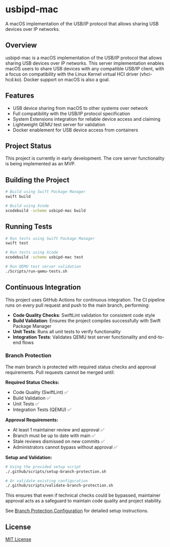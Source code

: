 # usbipd-mac

A macOS implementation of the USB/IP protocol that allows sharing USB devices over IP networks.

## Overview

usbipd-mac is a macOS implementation of the USB/IP protocol that allows sharing USB devices over IP networks. This server implementation enables macOS users to share USB devices with any compatible USB/IP client, with a focus on compatibility with the Linux Kernel virtual HCI driver (vhci-hcd.ko). Docker support on macOS is also a goal.

## Features

- USB device sharing from macOS to other systems over network
- Full compatibility with the USB/IP protocol specification
- System Extensions integration for reliable device access and claiming
- Lightweight QEMU test server for validation
- Docker enablement for USB device access from containers

## Project Status

This project is currently in early development. The core server functionality is being implemented as an MVP.

## Building the Project

```bash
# Build using Swift Package Manager
swift build

# Build using Xcode
xcodebuild -scheme usbipd-mac build
```

## Running Tests

```bash
# Run tests using Swift Package Manager
swift test

# Run tests using Xcode
xcodebuild -scheme usbipd-mac test

# Run QEMU test server validation
./Scripts/run-qemu-tests.sh
```

## Continuous Integration

This project uses GitHub Actions for continuous integration. The CI pipeline runs on every pull request and push to the main branch, performing:

- **Code Quality Checks**: SwiftLint validation for consistent code style
- **Build Validation**: Ensures the project compiles successfully with Swift Package Manager
- **Unit Tests**: Runs all unit tests to verify functionality
- **Integration Tests**: Validates QEMU test server functionality and end-to-end flows

### Branch Protection

The main branch is protected with required status checks and approval requirements. Pull requests cannot be merged until:

**Required Status Checks:**
- Code Quality (SwiftLint) ✅
- Build Validation ✅  
- Unit Tests ✅
- Integration Tests (QEMU) ✅

**Approval Requirements:**
- At least 1 maintainer review and approval ✅
- Branch must be up to date with main ✅
- Stale reviews dismissed on new commits ✅
- Administrators cannot bypass without approval ✅

**Setup and Validation:**
```bash
# Using the provided setup script
./.github/scripts/setup-branch-protection.sh

# Or validate existing configuration
./.github/scripts/validate-branch-protection.sh
```

This ensures that even if technical checks could be bypassed, maintainer approval acts as a safeguard to maintain code quality and project stability.

See [Branch Protection Configuration](.github/BRANCH_PROTECTION.md) for detailed setup instructions.

## License

[MIT License](LICENSE)